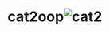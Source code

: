 # cat2oop![cat2](https://github.com/Nonga001/cat2oop/assets/135269562/4e8bf932-b184-408c-a2bc-5cc8bd6774dd)
